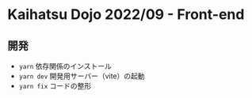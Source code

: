 # Kaihatsu Dojo 2022/09 - Front-end

## 開発

- `yarn` 依存関係のインストール
- `yarn dev` 開発用サーバー（vite）の起動
- `yarn fix` コードの整形
